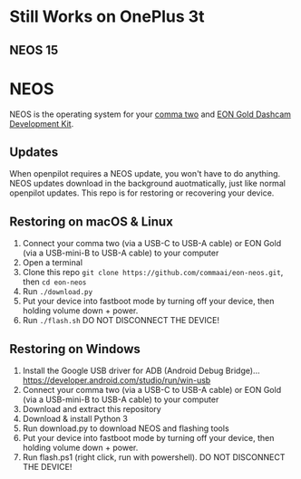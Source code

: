 
# Still Works on OnePlus 3t

## NEOS 15

NEOS
======

NEOS is the operating system for your [comma two](https://comma.ai/shop/products/comma-two-devkit) and [EON Gold Dashcam Development Kit](https://comma.ai/shop/products/eon-gold-dashcam-devkit).

Updates
------

When openpilot requires a NEOS update, you won't have to do anything. NEOS updates download in the background auotmatically, just like normal openpilot updates. This repo is for restoring or recovering your device.

Restoring on macOS & Linux
------

1. Connect your comma two (via a USB-C to USB-A cable) or EON Gold (via a USB-mini-B to USB-A cable) to your computer
2. Open a terminal
3. Clone this repo `git clone https://github.com/commaai/eon-neos.git`, then `cd eon-neos`
4. Run `./download.py`
5. Put your device into fastboot mode by turning off your device, then holding volume down + power.
6. Run `./flash.sh` DO NOT DISCONNECT THE DEVICE!

Restoring on Windows
------
1. Install the Google USB driver for ADB (Android Debug Bridge)... https://developer.android.com/studio/run/win-usb
2. Connect your comma two (via a USB-C to USB-A cable) or EON Gold (via a USB-mini-B to USB-A cable) to your computer
3. Download and extract this repository
4. Download & install Python 3
5. Run download.py to download NEOS and flashing tools
6. Put your device into fastboot mode by turning off your device, then holding volume down + power.
7. Run flash.ps1 (right click, run with powershell). DO NOT DISCONNECT THE DEVICE!

